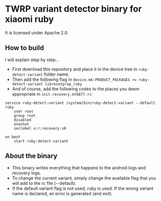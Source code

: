 # TWRP variant detector binary for xiaomi ruby
It is licensed under Apache 2.0.

## How to build
I will explain step by step...

 - First download this repository and place it in the device tree in `ruby-detect-variant` folder name.
 - Then add the following flag in `device.mk`: `PRODUCT_PACKAGES += ruby-detect-variant libresetprop_ruby`
 - And of course, add the following codes to the places you deem appropriate in `init.recovery.mt6877.rc`:

```
service ruby-detect-variant /system/bin/ruby-detect-variant --default ruby
    user root
    group root
    disabled
    oneshot
    seclabel u:r:recovery:s0

on boot
    start ruby-detect-variant
```

## About the binary

 - This binary writes everything that happens to the android logs and recovery logs.
 - To change the current variant, simply change the available flag that you will add to the rc file (--default).
 - If the default variant flag is not used, ruby is used. If the wrong variant name is declared, an error is generated (and exit).
